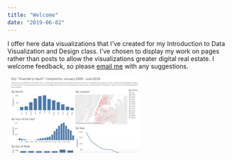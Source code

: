 ```yaml
---
title: "Welcome"
date: "2019-06-02"
---
```


I offer here data visualizations that I've created for my Introduction to Data Visualization and Design class. I've chosen to display my work on pages rather than posts to allow the visualizations greater digital real estate. I welcome feedback, so please [email me](khammond@gradcenter.cuny.edu) with any suggestions.

[![](images/Screen-Shot-2019-06-02-at-2.39.15-PM-300x173.png)](https://vizbiz.commons.gc.cuny.edu/311-disruptive-youth-complaints/)
